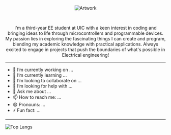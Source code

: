 <div align="center">
  <img src="https://github.com/KevinPalma21/KevinPalma21/assets/123513375/8ee43f62-3de4-4c2b-a37f-f974a7b55db9" alt="Artwork">
</div>  

&nbsp;

<p align="center">
   I'm a third-year EE student at UIC with a keen interest in coding and bringing ideas to life through microcontrollers and programmable devices. My passion lies in exploring the fascinating things I can create and program, blending my academic knowledge with practical applications. Always excited to engage in projects that push the boundaries of what's possible in Electrical engineering!
</p>

---


- 🔭 I’m currently working on ...
- 🌱 I’m currently learning ...
- 👯 I’m looking to collaborate on ...
- 🤔 I’m looking for help with ...
- 💬 Ask me about ...
- 📫 How to reach me: ...
- 😄 Pronouns: ...
- ⚡ Fun fact: ...


---

![Top Langs](https://github-readme-stats.vercel.app/api/top-langs/?username=KevinPalma21&theme=synthwave)

